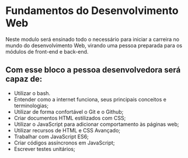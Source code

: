 # Fundamentos do Desenvolvimento Web

Neste modulo será ensinado todo o necessário para iniciar a carreira no mundo do desenvolvimento Web, virando uma pessoa preparada para os módulos de front-end e back-end. 

## Com esse bloco a pessoa desenvolvedora será capaz de:
- Utilizar o bash.
- Entender como a internet funciona, seus principais conceitos e terminologias;
- Utilizar de forma confortável o Git e o Github;
- Criar documentos HTML estilizados com CSS;
- Utilizar o JavaScript para adicionar comportamento às páginas web;
- Utilizar recursos de HTML e CSS Avançado;
- Trabalhar com JavaScript ES6;
- Criar códigos assíncronos em JavaScript;
- Escrever testes unitários;